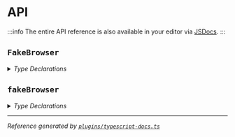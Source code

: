 # API

:::info
The entire API reference is also available in your editor via [JSDocs](https://jsdoc.app/).
:::

## `FakeBrowser`

<details>
<summary><i>Type Declarations</i></summary>

```ts
type FakeBrowser = BrowserOverrides & Browser;
```

</details>

## `fakeBrowser`

<details>
<summary><i>Type Declarations</i></summary>

```ts
const fakeBrowser: FakeBrowser;
```

</details>

---

_Reference generated by [`plugins/typescript-docs.ts`](https://github.com/aklinker1/webext-core/blob/main/docs/.vitepress/plugins/typescript-docs.ts)_